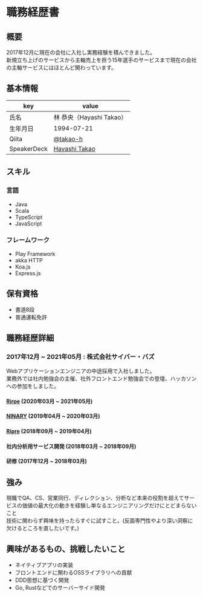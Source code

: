 # 職務経歴書
## 概要
2017年12月に現在の会社に入社し実務経験を積んできました。<br>
新規立ち上げのサービスから主軸売上を担う15年選手のサービスまで現在の会社の主軸サービスにはほとんど関わっています。
## 基本情報
|key|value|
|---|---|
|氏名|林 恭央（Hayashi Takao）|
|生年月日|1994-07-21|
|Qiita|[@takao-h](https://qiita.com/takao-h)|
|SpeakerDeck|[Hayashi Takao](https://speakerdeck.com/remrem0090)|
## スキル
### 言語
- Java
- Scala
- TypeScript
- JavaScript

### フレームワーク
- Play Framework
- akka HTTP
- Koa.js
- Express.js
## 保有資格
- 書道8段
- 普通運転免許

## 職務経歴詳細
### 2017年12月 ~ 2021年05月 : 株式会社サイバー・バズ<br>
Webアプリケーションエンジニアの中途採用で入社しました。<br>
業務外では社内勉強会の主催、社外フロントエンド勉強会での登壇、ハッカソンへの参加をしました。

#### [Rirpe](https://ripre.com/) (2020年03月 ~ 2021年05月)
#### [NINARY](https://ninary.jp/) (2019年04月 ~ 2020年03月)
#### [Ripre](https://ripre.com/) (2018年09月 ~ 2019年04月)
#### 社内分析用サービス開発 (2018年03月 ~ 2018年09月)
#### 研修 (2017年12月 ~ 2018年03月)
## 強み
現職でQA、CS、営業同行、ディレクション、分析など本来の役割を超えてサービスの価値の最大化の動きを経験し単なるエンジニアリングだけにとどまらないこと<br>
技術に関わらず興味を持ったらすぐに試すこと。(反面専門性やより深い洞察に欠けるところを直したいです。)
## 興味があるもの、挑戦したいこと
- ネイティブアプリの実装
- フロントエンドに関わるOSSライブラリへの貢献
- DDD思想に基づく開発
- Go, Rustなどでのサーバーサイド開発